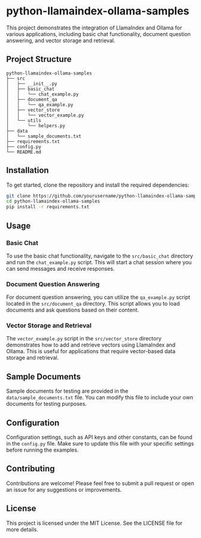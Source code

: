 # python-llamaindex-ollama-samples

This project demonstrates the integration of LlamaIndex and Ollama for various applications, including basic chat functionality, document question answering, and vector storage and retrieval.

## Project Structure

```
python-llamaindex-ollama-samples
├── src
│   ├── __init__.py
│   ├── basic_chat
│   │   └── chat_example.py
│   ├── document_qa
│   │   └── qa_example.py
│   ├── vector_store
│   │   └── vector_example.py
│   └── utils
│       └── helpers.py
├── data
│   └── sample_documents.txt
├── requirements.txt
├── config.py
└── README.md
```

## Installation

To get started, clone the repository and install the required dependencies:

```bash
git clone https://github.com/yourusername/python-llamaindex-ollama-samples.git
cd python-llamaindex-ollama-samples
pip install -r requirements.txt
```

## Usage

### Basic Chat

To use the basic chat functionality, navigate to the `src/basic_chat` directory and run the `chat_example.py` script. This will start a chat session where you can send messages and receive responses.

### Document Question Answering

For document question answering, you can utilize the `qa_example.py` script located in the `src/document_qa` directory. This script allows you to load documents and ask questions based on their content.

### Vector Storage and Retrieval

The `vector_example.py` script in the `src/vector_store` directory demonstrates how to add and retrieve vectors using LlamaIndex and Ollama. This is useful for applications that require vector-based data storage and retrieval.

## Sample Documents

Sample documents for testing are provided in the `data/sample_documents.txt` file. You can modify this file to include your own documents for testing purposes.

## Configuration

Configuration settings, such as API keys and other constants, can be found in the `config.py` file. Make sure to update this file with your specific settings before running the examples.

## Contributing

Contributions are welcome! Please feel free to submit a pull request or open an issue for any suggestions or improvements.

## License

This project is licensed under the MIT License. See the LICENSE file for more details.
